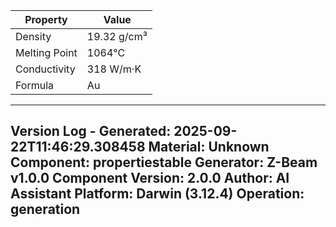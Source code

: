 | Property | Value |
|----------|-------|
| Density | 19.32 g/cm³ |
| Melting Point | 1064°C |
| Conductivity | 318 W/m·K |
| Formula | Au |


---
Version Log - Generated: 2025-09-22T11:46:29.308458
Material: Unknown
Component: propertiestable
Generator: Z-Beam v1.0.0
Component Version: 2.0.0
Author: AI Assistant
Platform: Darwin (3.12.4)
Operation: generation
---